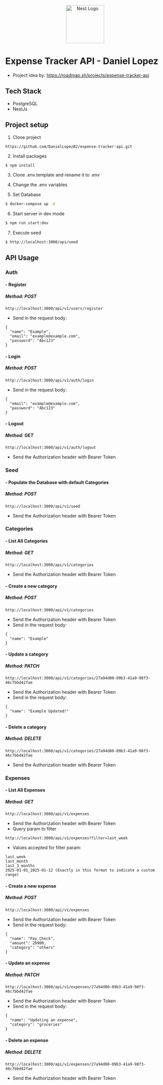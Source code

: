 <p align="center">
  <a href="http://nestjs.com/" target="blank"><img src="https://nestjs.com/img/logo-small.svg" width="120" alt="Nest Logo" /></a>
</p>

# Expense Tracker API - Daniel Lopez

* Project idea by: https://roadmap.sh/projects/expense-tracker-api

## Tech Stack

* PostgreSQL
* NestJs

## Project setup
1. Clone project
```
https://github.com/DanielLopezB2/expense-tracker-api.git
```

2. Install packages
```bash
$ npm install
```

3. Clone .env.template and rename it to .env

4. Change the .env variables

5. Set Database
```bash
$ docker-compose up -d
```

6. Start server in dev mode
```bash
$ npm run start:dev
```

7. Execute seed
```bash
$ http://localhost:3000/api/seed
```

## API Usage

### Auth

#### - Register
##### Method: POST

```
http://localhost:3000/api/v1/users/register
```


* Send in the request body:
```
{
  "name": "Example",
  "email": "example@example.com",
  "password": "Abc123"
}
```

#### - Login
##### Method: POST

```
http://localhost:3000/api/v1/auth/login
```

* Send in the request body:
```
{
  "email": "example@example.com",
  "password": "Abc123"
}
```

#### - Logout
##### Method: GET

```
http://localhost:3000/api/v1/auth/logout
```

* Send the Authorization header with Bearer Token

### Seed

#### - Populate the Database with default Categories
##### Method: POST

```
http://localhost:3000/api/v1/seed
```

* Send the Authorization header with Bearer Token

### Categories

#### - List All Categories
##### Method: GET

```
http://localhost:3000/api/v1/categories
```

* Send the Authorization header with Bearer Token

#### - Create a new category
##### Method: POST

```
http://localhost:3000/api/v1/categories
```

* Send the Authorization header with Bearer Token
* Send in the request body:

```
{
  "name": "Example"
}
```

#### - Update a category
##### Method: PATCH

```
http://localhost:3000/api/v1/categories/27a94d00-09b3-41a9-98f3-46c7bbd42fae
```

* Send the Authorization header with Bearer Token
* Send in the request body:

```
{
  "name": "Example Updated!"
}
```

#### - Delete a category
##### Method: DELETE

```
http://localhost:3000/api/v1/categories/27a94d00-09b3-41a9-98f3-46c7bbd42fae
```

* Send the Authorization header with Bearer Token

### Expenses

#### - List All Expenses
##### Method: GET

```
http://localhost:3000/api/v1/expenses
```

* Send the Authorization header with Bearer Token
* Query param to filter
```
http://localhost:3000/api/v1/expenses?filter=last_week
```
* Values accepted for filter param:
```
last_week
last_month
last_3_months
2025-01-01_2025-01-12 (Exactly in this format to indicate a custom range)
```

#### - Create a new expense
##### Method: POST

```
http://localhost:3000/api/v1/expenses
```

* Send the Authorization header with Bearer Token
* Send in the request body:

```
{
  "name": "Pay Check",
  "amount": 29900,
  "category": "others"
}
```

#### - Update an expense
##### Method: PATCH

```
http://localhost:3000/api/v1/expenses/27a94d00-09b3-41a9-98f3-46c7bbd42fae
```

* Send the Authorization header with Bearer Token
* Send in the request body:

```
{
  "name": "Updating an expense",
  "category": "groceries"
}
```

#### - Delete an expense
##### Method: DELETE

```
http://localhost:3000/api/v1/expenses/27a94d00-09b3-41a9-98f3-46c7bbd42fae
```

* Send the Authorization header with Bearer Token
